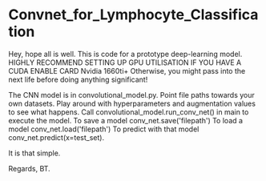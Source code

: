 # Convnet_for_Lymphocyte_Classification

Hey, hope all is well.
This is code for a prototype deep-learning model.
HIGHLY RECOMMEND SETTING UP GPU UTILISATION IF YOU HAVE A CUDA ENABLE CARD Nvidia 1660ti+
Otherwise, you might pass into the next life before doing anything significant!

The CNN model is in convolutional_model.py.
Point file paths towards your own datasets.
Play around with hyperparameters and augmentation values to see what happens.
Call convolutional_model.run_conv_net() in main to execute the model.
To save a model conv_net.save('filepath')
To load a model conv_net.load('filepath')
To predict with that model conv_net.predict(x=test_set).

It is that simple.

Regards,
BT.
